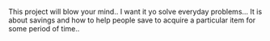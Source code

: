 This project will blow your mind.. I want it yo solve everyday problems...
It is about savings and how to help people save to acquire a particular item for some period of time..


